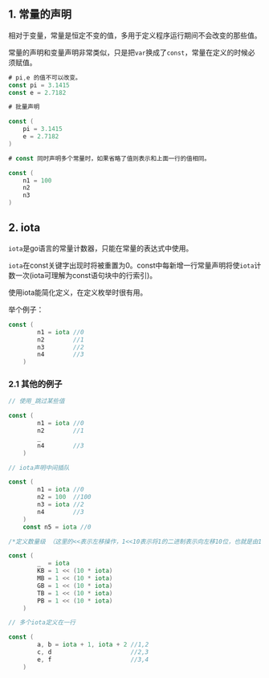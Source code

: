 
## 1. 常量的声明

相对于变量，常量是恒定不变的值，多用于定义程序运行期间不会改变的那些值。 

常量的声明和变量声明非常类似，只是把`var`换成了`const`，常量在定义的时候必须赋值。

```go
# pi,e 的值不可以改变。
const pi = 3.1415
const e = 2.7182

# 批量声明

const (
    pi = 3.1415
    e = 2.7182
)

# const 同时声明多个常量时，如果省略了值则表示和上面一行的值相同。

const (
    n1 = 100
    n2
    n3
)
```

## 2. iota

`iota`是go语言的常量计数器，只能在常量的表达式中使用。

`iota`在const关键字出现时将被重置为0。const中每新增一行常量声明将使`iota`计数一次(iota可理解为const语句块中的行索引)。 

使用iota能简化定义，在定义枚举时很有用。

举个例子：

```go
const (
		n1 = iota //0
		n2        //1
		n3        //2
		n4        //3
	)
```

### 2.1 其他的例子

```go
// 使用_跳过某些值

const (
		n1 = iota //0
		n2        //1
		_
		n4        //3
	)

// iota声明中间插队

const (
		n1 = iota //0
		n2 = 100  //100
		n3 = iota //2
		n4        //3
	)
	const n5 = iota //0

/*定义数量级 （这里的<<表示左移操作，1<<10表示将1的二进制表示向左移10位，也就是由1变成了10000000000，也就是十进制的1024。）*/

const (
		_  = iota
		KB = 1 << (10 * iota)
		MB = 1 << (10 * iota)
		GB = 1 << (10 * iota)
		TB = 1 << (10 * iota)
		PB = 1 << (10 * iota)
	)

// 多个iota定义在一行

const (
		a, b = iota + 1, iota + 2 //1,2
		c, d                      //2,3
		e, f                      //3,4
	)
```